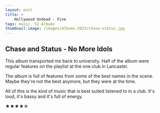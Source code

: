 ```yaml
---
layout: post 
title: >
    Hollywood Undead - Five
tags: music, 52 Albums
thumbnail-image: /images/Albums-2023/chase-status.jpg
---
```


## Chase and Status - No More Idols 

This album transported me back to university. Half of the album were regular features on the playlist at the one club in Lancaster. 

The album is full of features from some of the best names in the scene. Maybe they're not the best anymore, but they were at the time.

All of this is the kind of music that is best suited listened to in a club. It's loud, it's bassy and it's full of energy. 

★★★★☆